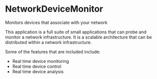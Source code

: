 # NetworkDeviceMonitor
Monitors devices that associate with your network

This application is a full suite of small applications
that can probe and monitor a network infrastructure. It is
a scalable architecture that can be distributed within a network
infrastructure. 

Some of the features that are included include:

- Real time device monitoring
- Real time device control
- Real time device analysis

